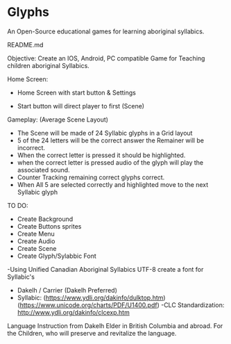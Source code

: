 # Glyphs

An Open-Source educational games for learning aboriginal syllabics.

README.md


Objective: Create an IOS, Android, PC compatible Game for Teaching children aboriginal Syllabics.

Home Screen:

- Home Screen with start button & Settings

- Start button will direct player to first (Scene)


Gameplay: (Average Scene Layout)
- The Scene will be made of 24 Syllabic glyphs in a Grid layout
- 5 of the 24 letters will be the correct answer the Remainer will be incorrect.
- When the correct letter is pressed it should be highlighted.
- when the correct letter is pressed audio of the glyph will play the associated sound.
- Counter Tracking remaining correct glyphs correct.
- When All 5 are selected correctly and highlighted move to the next Syllabic glyph

  
TO DO:
- Create Background
- Create Buttons sprites 
- Create Menu
- Create Audio
- Create Scene
- Create Glyph/Sylabbic  Font




-Using Unified Canadian Aboriginal Syllabics UTF-8 create a font for Syllabic's 
  - Dakelh / Carrier (Dakelh Preferred)
  - Syllabic:
  (https://www.ydli.org/dakinfo/dulktop.htm) (https://www.unicode.org/charts/PDF/U1400.pdf)
	-CLC Standardization:
  http://www.ydli.org/dakinfo/clcexp.htm


 Language Instruction from Dakelh Elder in British Columbia and abroad.
For the Children, who will preserve and revitalize the language.
